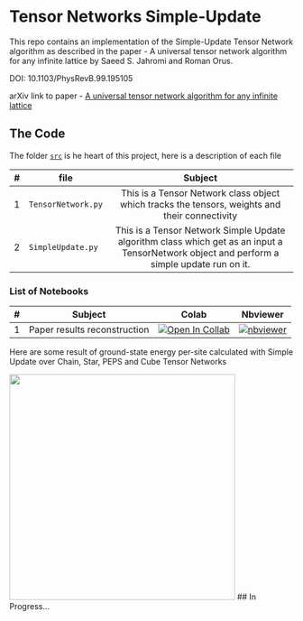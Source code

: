 # Tensor Networks Simple-Update
This repo contains an implementation of the Simple-Update Tensor Network algorithm as described in the paper - A universal tensor network algorithm for any infinite lattice by  Saeed S. Jahromi and Roman Orus.

DOI:	10.1103/PhysRevB.99.195105

arXiv link to paper - [A universal tensor network algorithm for any infinite lattice](https://arxiv.org/abs/1808.00680)

## The Code



The folder [`src`](/src) is he heart of this project, here is a description of each file

| #   | file                                         | Subject             | 
|:----:|------------------------------------------------|:-----------------:|
| 1   | `TensorNetwork.py`                   | This is a Tensor Network class object which tracks the tensors, weights and their connectivity| 
| 2   | `SimpleUpdate.py`         | This is a Tensor Network Simple Update algorithm class which get as an input a TensorNetwork object and perform a simple update run on it. | 

### List of Notebooks

| #   | Subject                                         | Colab             | Nbviewer               |
|:----:|------------------------------------------------|:-----------------:|:---------------------:|
| 1   | Paper results reconstruction                   | [![Open In Collab](https://colab.research.google.com/assets/colab-badge.svg)](https://colab.research.google.com/github/RoyElkabetz/Tensor-Networks-Simple-Update/blob/main/univeral_tensor_network_paper__reconstruction.ipynb#scrollTo=x9gTThCjbrzm)        | [![nbviewer](https://raw.githubusercontent.com/jupyter/design/master/logos/Badges/nbviewer_badge.svg)](https://nbviewer.jupyter.org/github/RoyElkabetz/Tensor-Networks-Simple-Update/blob/main/univeral_tensor_network_paper__reconstruction.ipynb)|


Here are some result of ground-state energy per-site calculated with Simple Update over Chain, Star, PEPS and Cube Tensor Networks

<img src="https://github.com/RoyElkabetz/Tensor-Networks-Simple-Update/blob/cc715d4b92f4610bdc612dcd68771f624a2357e7/assets/Tensor_Networks_diagrams.png" width="400" height="">
## In Progress...
